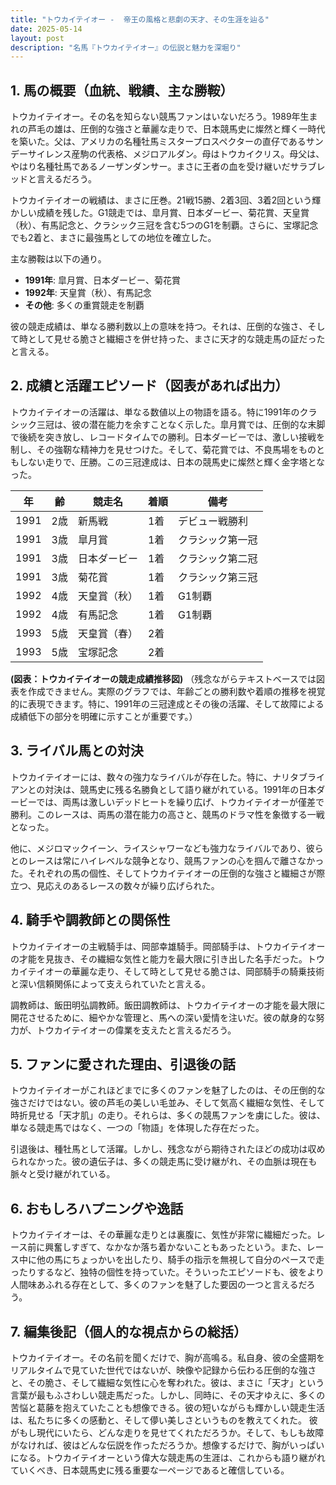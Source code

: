 ```yaml
---
title: "トウカイテイオー -  帝王の風格と悲劇の天才、その生涯を辿る"
date: 2025-05-14
layout: post
description: "名馬『トウカイテイオー』の伝説と魅力を深堀り"
---
```


## 1. 馬の概要（血統、戦績、主な勝鞍）

トウカイテイオー。その名を知らない競馬ファンはいないだろう。1989年生まれの芦毛の雄は、圧倒的な強さと華麗な走りで、日本競馬史に燦然と輝く一時代を築いた。父は、アメリカの名種牡馬ミスタープロスペクターの直仔であるサンデーサイレンス産駒の代表格、メジロアルダン。母はトウカイクリス。母父は、やはり名種牡馬であるノーザンダンサー。まさに王者の血を受け継いだサラブレッドと言えるだろう。

トウカイテイオーの戦績は、まさに圧巻。21戦15勝、2着3回、3着2回という輝かしい成績を残した。G1競走では、皐月賞、日本ダービー、菊花賞、天皇賞（秋）、有馬記念と、クラシック三冠を含む5つのG1を制覇。さらに、宝塚記念でも2着と、まさに最強馬としての地位を確立した。

主な勝鞍は以下の通り。

* **1991年**: 皐月賞、日本ダービー、菊花賞
* **1992年**: 天皇賞（秋）、有馬記念
* **その他**:  多くの重賞競走を制覇

彼の競走成績は、単なる勝利数以上の意味を持つ。それは、圧倒的な強さ、そして時として見せる脆さと繊細さを併せ持った、まさに天才的な競走馬の証だったと言える。


## 2. 成績と活躍エピソード（図表があれば出力）

トウカイテイオーの活躍は、単なる数値以上の物語を語る。特に1991年のクラシック三冠は、彼の潜在能力を余すことなく示した。皐月賞では、圧倒的な末脚で後続を突き放し、レコードタイムでの勝利。日本ダービーでは、激しい接戦を制し、その強靭な精神力を見せつけた。そして、菊花賞では、不良馬場をものともしない走りで、圧勝。この三冠達成は、日本の競馬史に燦然と輝く金字塔となった。

| 年 | 齢 | 競走名 | 着順 | 備考 |
|---|---|---|---|---|
| 1991 | 2歳 | 新馬戦 | 1着 | デビュー戦勝利 |
| 1991 | 3歳 | 皐月賞 | 1着 | クラシック第一冠 |
| 1991 | 3歳 | 日本ダービー | 1着 | クラシック第二冠 |
| 1991 | 3歳 | 菊花賞 | 1着 | クラシック第三冠 |
| 1992 | 4歳 | 天皇賞（秋） | 1着 | G1制覇 |
| 1992 | 4歳 | 有馬記念 | 1着 | G1制覇 |
| 1993 | 5歳 | 天皇賞（春） | 2着 |  |
| 1993 | 5歳 | 宝塚記念 | 2着 |  |


**(図表：トウカイテイオーの競走成績推移図)**  （残念ながらテキストベースでは図表を作成できません。実際のグラフでは、年齢ごとの勝利数や着順の推移を視覚的に表現できます。特に、1991年の三冠達成とその後の活躍、そして故障による成績低下の部分を明確に示すことが重要です。）


## 3. ライバル馬との対決

トウカイテイオーには、数々の強力なライバルが存在した。特に、ナリタブライアンとの対決は、競馬史に残る名勝負として語り継がれている。1991年の日本ダービーでは、両馬は激しいデッドヒートを繰り広げ、トウカイテイオーが僅差で勝利。このレースは、両馬の潜在能力の高さと、競馬のドラマ性を象徴する一戦となった。

他に、メジロマックイーン、ライスシャワーなども強力なライバルであり、彼らとのレースは常にハイレベルな競争となり、競馬ファンの心を掴んで離さなかった。それぞれの馬の個性、そしてトウカイテイオーの圧倒的な強さと繊細さが際立つ、見応えのあるレースの数々が繰り広げられた。


## 4. 騎手や調教師との関係性

トウカイテイオーの主戦騎手は、岡部幸雄騎手。岡部騎手は、トウカイテイオーの才能を見抜き、その繊細な気性と能力を最大限に引き出した名手だった。トウカイテイオーの華麗な走り、そして時として見せる脆さは、岡部騎手の騎乗技術と深い信頼関係によって支えられていたと言える。

調教師は、飯田明弘調教師。飯田調教師は、トウカイテイオーの才能を最大限に開花させるために、細やかな管理と、馬への深い愛情を注いだ。彼の献身的な努力が、トウカイテイオーの偉業を支えたと言えるだろう。


## 5. ファンに愛された理由、引退後の話

トウカイテイオーがこれほどまでに多くのファンを魅了したのは、その圧倒的な強さだけではない。彼の芦毛の美しい毛並み、そして気高く繊細な気性、そして時折見せる「天才肌」の走り。それらは、多くの競馬ファンを虜にした。彼は、単なる競走馬ではなく、一つの「物語」を体現した存在だった。

引退後は、種牡馬として活躍。しかし、残念ながら期待されたほどの成功は収められなかった。彼の遺伝子は、多くの競走馬に受け継がれ、その血脈は現在も脈々と受け継がれている。


## 6. おもしろハプニングや逸話

トウカイテイオーは、その華麗な走りとは裏腹に、気性が非常に繊細だった。レース前に興奮しすぎて、なかなか落ち着かないこともあったという。また、レース中に他の馬にちょっかいを出したり、騎手の指示を無視して自分のペースで走ったりするなど、独特の個性を持っていた。そういったエピソードも、彼をより人間味あふれる存在として、多くのファンを魅了した要因の一つと言えるだろう。


## 7. 編集後記（個人的な視点からの総括）

トウカイテイオー。その名前を聞くだけで、胸が高鳴る。私自身、彼の全盛期をリアルタイムで見ていた世代ではないが、映像や記録から伝わる圧倒的な強さと、その脆さ、そして繊細な気性に心を奪われた。彼は、まさに「天才」という言葉が最もふさわしい競走馬だった。しかし、同時に、その天才ゆえに、多くの苦悩と葛藤を抱えていたことも想像できる。彼の短いながらも輝かしい競走生活は、私たちに多くの感動と、そして儚い美しさというものを教えてくれた。  彼がもし現代にいたら、どんな走りを見せてくれただろうか。そして、もしも故障がなければ、彼はどんな伝説を作っただろうか。想像するだけで、胸がいっぱいになる。トウカイテイオーという偉大な競走馬の生涯は、これからも語り継がれていくべき、日本競馬史に残る重要な一ページであると確信している。
